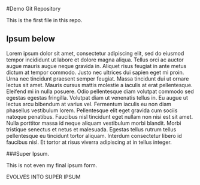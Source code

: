 #Demo Git Repository

This is the first file in this repo.

## Ipsum below
Lorem ipsum dolor sit amet, consectetur adipiscing elit, sed do eiusmod tempor incididunt ut labore et dolore magna aliqua. Tellus orci ac auctor augue mauris augue neque gravida in. Aliquet risus feugiat in ante metus dictum at tempor commodo. Justo nec ultrices dui sapien eget mi proin. Urna nec tincidunt praesent semper feugiat. Massa tincidunt dui ut ornare lectus sit amet. Mauris cursus mattis molestie a iaculis at erat pellentesque. Eleifend mi in nulla posuere. Odio pellentesque diam volutpat commodo sed egestas egestas fringilla. Volutpat diam ut venenatis tellus in. Eu augue ut lectus arcu bibendum at varius vel. Fermentum iaculis eu non diam phasellus vestibulum lorem. Pellentesque elit eget gravida cum sociis natoque penatibus. Faucibus nisl tincidunt eget nullam non nisi est sit amet. Nulla porttitor massa id neque aliquam vestibulum morbi blandit. Morbi tristique senectus et netus et malesuada. Egestas tellus rutrum tellus pellentesque eu tincidunt tortor aliquam. Interdum consectetur libero id faucibus nisl. Et tortor at risus viverra adipiscing at in tellus integer.

###Super Ipsum.

This is not even my final ipsum form.

EVOLVES INTO SUPER IPSUM
